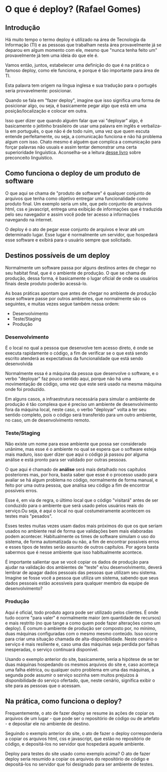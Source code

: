 # O que é deploy? (Rafael Gomes)

## Introdução

Há muito tempo o termo deploy é utilizado na área de Tecnologia da Informação (TI) e as pessoas que trabalham nesta área provavelmente já se deparou em algum momento com ele, mesmo que "nunca tenha feito um" provavelmente já tem uma ideia do que ele é.

Vamos então, juntos, estabelecer uma definição do que é na prática o famoso deploy, como ele funciona, e porque é tão importante para área de TI.

Esta palavra tem origem na língua inglesa e sua tradução para o portugês seria provavelmente: posicionar.

Quando se fala em "fazer deploy", imagine que isso significa uma forma de posicionar algo, ou seja, é basicamente pegar algo que está em uma posição/localização e colocar em outra.

Isso quer dizer que quando alguém falar que vai "deployar" algo, é basicamente o jeitinho brasileiro de usar uma palavra em inglês e verbaliza-la em português, o que não é de todo ruim, uma vez que quem escuta entende perfeitamente, ou seja, a comunicação funciona e não há problema algum com isso. Chato mesmo é alguém que complica a comunicação para forçar palavras não usuais e assim tentar demonstrar uma certa superioridade linguística. Aconselha-se a leitura [desse livro](https://www.amazon.com.br/Preconceito-Lingu%C3%ADstico-Marcos-Bagno/dp/8579340985) sobre preconceito linguístico.

## Como funciona o deploy de um produto de software

O que aqui se chama de "produto de software" é qualquer conjunto de arquivos que tenha como objetivo entregar uma funcionalidade como produto final. Um exemplo seria um site, que pelo conjunto de arquivos html, css e javascript, entrega uma exibição de informações que é traduzida pelo seu navegador e assim você pode ter acesso a informações navegando na internet.

O deploy é o ato de pegar esse conjunto de arquivos e levar até um determinado lugar. Esse lugar é normalmente um servidor, que hospedará esse software e exibirá para o usuário sempre que solicitado.

## Destinos possíveis de um deploy

Normalmente um software passa por alguns destinos antes de chegar no seu habitat final, que é o ambiente de produção. O que se chama de produção, dessa forma, é basicamente o lugar oficial de onde os usuários finais deste produto poderão acessá-lo.

As boas práticas apontam que antes de chegar no ambiente de produção esse software passe por outros ambientes, que normalmente são os seguintes, e muitas vezes segue também nessa ordem:

 - Desenvolvimento
 - Teste/Staging
 - Produção

### Desenvolvimento

É o local no qual a pessoa que desenvolve tem acesso direto, é onde se executa rapidamente o código, a fim de verificar se o que está sendo escrito atenderá as expectativas da funcionalidade que está sendo desenvolvida

Normalmente essa é a máquina da pessoa que desenvolve o software, e o verbo "deployar" faz pouco sentido aqui, porque não há uma movimentação de código, uma vez que este será usado na mesma máquina onde foi produzido.

Em alguns casos, a infraestrutura necessária para simular o ambiente de produção é tão complexa que é preciso um ambiente de desenvolvimento fora da máquina local, neste caso,  o verbo "deployar" volta a ter seu sentido completo, pois o código será transferido para um outro ambiente, no caso, um de desenvolvimento remoto.

### Teste/Staging

Não existe um nome para esse ambiente que possa ser considerado unânime, mas esse é o ambiente no qual se espera que o software esteja mais maduro, isso quer dizer que aqui o código já passou por alguma análise e está pronto para ser validado por outras pessoas.

O que aqui é chamado de **análise** será mais detalhado nos capítulos posteriores mas, por hora, basta saber que esse é o processo usado para avaliar se há algum problema no código, normalmente de forma manual, e feito por uma outra pessoa, que analisa seu código a fim de encontrar possíveis erros.

Esse é, em via de regra, o último local que o código "visitará" antes de ser conduzido para o ambiente que será usado pelos usuários reais do serviço.Ou seja,  é aqui o local no qual costumeiramente acontecem os testes mais "pesados".

Esses testes muitas vezes usam dados mais próximos do que os que seriam usados no ambiente real de forma que validações bem mais elaboradas podem acontecer. Habitualmente os times de software simulam o uso do sistema, de forma automatizada ou não, a fim de encontrar possíveis erros e esses tipos de testes serão assunto de outros capítulos. Por agora basta sabermos que é nesse ambiente que isso habitualmente acontece.

É importante salientar que se você copiar os dados de produção para ajudar na validação dos ambientes de "teste" e/ou desenvolvimento, deverá lembrar de apagar dados pessoais das pessoas que utilizam seu sistema. Imagine se fosse você a pessoa que utiliza um sistema, sabendo que seus dados pessoais estão acessíveis para qualquer membro da equipe de desenvolvimento?

### Produção

Aqui é oficial, todo produto agora pode ser utilizado pelos clientes. É onde tudo ocorre "para valer" é normalmente maior (em quantidade de recursos) e mais restrito (no que tange a como quem pode fazer alterações como um deploy). É comum o ambiente de produção ser composto por, no mínimo, duas máquinas configuradas com o mesmo mesmo conteúdo. Isso ocorre para criar uma situação chamada de alta-disponibilidade. Neste cenário o serviço é mais resiliente e, caso uma das máquinas seja perdida por falhas inesperadas, o serviço continuará disponível.

Usando o exemplo anterior do site, basicamente, seria a hipótese de se ter duas máquinas hospedando os mesmos arquivos do site e, caso aconteça uma falha elétrica, ou qualquer outro problema em uma das máquinas, a segunda pode assumir o serviço sozinha sem muitos prejuízos à disponibilidade do serviço ofertado, que, neste cenário, significa exibir o site para as pessoas que o acessam.

## Na prática, como funciona o deploy?

Frequentemente, o ato de fazer deploy se resume às ações de copiar os arquivos de um lugar - que pode ser o repositório de código ou de artefato - e depositar ele no ambiente de destino. 

Seguindo o exemplo anterior do site, o ato de fazer o deploy corresponderia a copiar os arquivos html, css e javascript, que estão no repositório de código, e depositá-los no servidor que hospedará aquele ambiente.

Deploy para testes do site usado como exemplo acima? O ato de fazer deploy seria resumido a copiar os arquivos do repositório de código e depositá-los no servidor que foi designado para ser ambiente de testes.